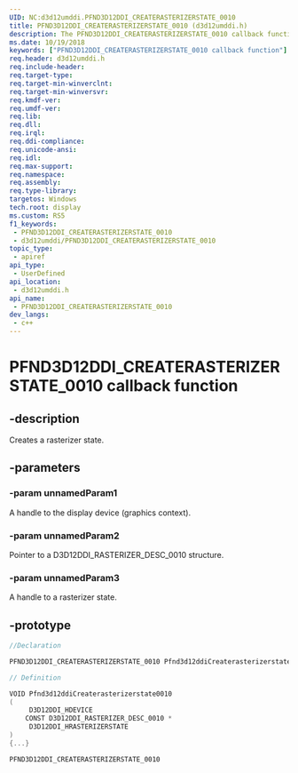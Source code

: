 ```yaml
---
UID: NC:d3d12umddi.PFND3D12DDI_CREATERASTERIZERSTATE_0010
title: PFND3D12DDI_CREATERASTERIZERSTATE_0010 (d3d12umddi.h)
description: The PFND3D12DDI_CREATERASTERIZERSTATE_0010 callback function creates a user-mode display driver rasterizer state.
ms.date: 10/19/2018
keywords: ["PFND3D12DDI_CREATERASTERIZERSTATE_0010 callback function"]
req.header: d3d12umddi.h
req.include-header: 
req.target-type: 
req.target-min-winverclnt: 
req.target-min-winversvr: 
req.kmdf-ver: 
req.umdf-ver: 
req.lib: 
req.dll: 
req.irql: 
req.ddi-compliance: 
req.unicode-ansi: 
req.idl: 
req.max-support: 
req.namespace: 
req.assembly: 
req.type-library: 
targetos: Windows
tech.root: display
ms.custom: RS5
f1_keywords:
 - PFND3D12DDI_CREATERASTERIZERSTATE_0010
 - d3d12umddi/PFND3D12DDI_CREATERASTERIZERSTATE_0010
topic_type:
 - apiref
api_type:
 - UserDefined
api_location:
 - d3d12umddi.h
api_name:
 - PFND3D12DDI_CREATERASTERIZERSTATE_0010
dev_langs:
 - c++
---
```


# PFND3D12DDI_CREATERASTERIZERSTATE_0010 callback function


## -description

Creates a rasterizer state.

## -parameters

### -param unnamedParam1

A handle to the display device (graphics context).

### -param unnamedParam2

Pointer to a D3D12DDI_RASTERIZER_DESC_0010 structure.

### -param unnamedParam3

A handle to a rasterizer state.

## -prototype

```cpp
//Declaration

PFND3D12DDI_CREATERASTERIZERSTATE_0010 Pfnd3d12ddiCreaterasterizerstate0010; 

// Definition

VOID Pfnd3d12ddiCreaterasterizerstate0010 
(
	 D3D12DDI_HDEVICE
	CONST D3D12DDI_RASTERIZER_DESC_0010 *
	 D3D12DDI_HRASTERIZERSTATE
)
{...}

PFND3D12DDI_CREATERASTERIZERSTATE_0010 


```

